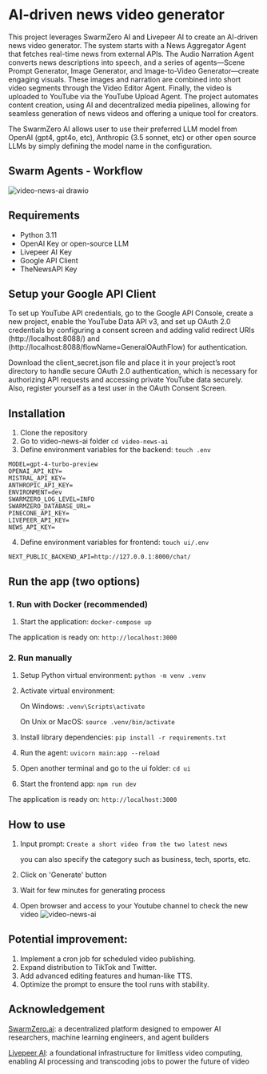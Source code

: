# AI-driven news video generator
This project leverages SwarmZero AI and Livepeer AI to create an AI-driven news video generator. The system starts with a News Aggregator Agent that fetches real-time news from external APIs. The Audio Narration Agent converts news descriptions into speech, and a series of agents—Scene Prompt Generator, Image Generator, and Image-to-Video Generator—create engaging visuals. These images and narration are combined into short video segments through the Video Editor Agent. Finally, the video is uploaded to YouTube via the YouTube Upload Agent. The project automates content creation, using AI and decentralized media pipelines, allowing for seamless generation of news videos and offering a unique tool for creators.

The SwarmZero AI allows user to use their preferred LLM model from OpenAI (gpt4, gpt4o, etc), Anthropic (3.5 sonnet, etc) or other open source LLMs by simply defining the model name in the configuration.

## Swarm Agents - Workflow
![video-news-ai drawio](https://github.com/user-attachments/assets/c2976ada-4672-46f1-a931-3af0036b90e9)

## Requirements

- Python 3.11
- OpenAI Key or open-source LLM
- Livepeer AI Key
- Google API Client
- TheNewsAPI Key

## Setup your Google API Client
To set up YouTube API credentials, go to the Google API Console, create a new project, enable the YouTube Data API v3, and set up OAuth 2.0 credentials by configuring a consent screen and adding valid redirect URIs (http://localhost:8088/) and (http://localhost:8088/flowName=GeneralOAuthFlow) for authentication. 

Download the client_secret.json file and place it in your project’s root directory to handle secure OAuth 2.0 authentication, which is necessary for authorizing API requests and accessing private YouTube data securely. Also, register yourself as a test user in the OAuth Consent Screen.

## Installation

1. Clone the repository
2. Go to video-news-ai folder
   `cd video-news-ai`
3. Define environment variables for the backend:
`touch .env`
```
MODEL=gpt-4-turbo-preview
OPENAI_API_KEY=
MISTRAL_API_KEY=
ANTHROPIC_API_KEY=
ENVIRONMENT=dev
SWARMZERO_LOG_LEVEL=INFO
SWARMZERO_DATABASE_URL=
PINECONE_API_KEY=
LIVEPEER_API_KEY=
NEWS_API_KEY=
```
4. Define environment variables for frontend:
`touch ui/.env`
```
NEXT_PUBLIC_BACKEND_API=http://127.0.0.1:8000/chat/
```

## Run the app (two options)
### 1. Run with Docker (recommended)
1. Start the application:
`docker-compose up`

The application is ready on: `http://localhost:3000`
### 2. Run manually
1. Setup Python virtual environment: `python -m venv .venv`
2. Activate virtual environment:

   On Windows: `.venv\Scripts\activate`

   On Unix or MacOS: `source .venv/bin/activate`

3. Install library dependencies: `pip install -r requirements.txt`
4. Run the agent: `uvicorn main:app --reload`

5. Open another terminal and go to the ui folder:
`cd ui`
6. Start the frontend app:
`npm run dev`

The application is ready on: `http://localhost:3000`

## How to use
1. Input prompt: ```Create a short video from the two latest news```

     you can also specify the category such as business, tech, sports, etc.

2. Click on 'Generate' button
3. Wait for few minutes for generating process
4. Open browser and access to your Youtube channel to check the new video
![video-news-ai](https://github.com/user-attachments/assets/f51d175a-4b40-4556-aacb-202183e8ff07)


## Potential improvement:
1. Implement a cron job for scheduled video publishing.
2. Expand distribution to TikTok and Twitter.
3. Add advanced editing features and human-like TTS.
4. Optimize the prompt to ensure the tool runs with stability.

## Acknowledgement
[SwarmZero.ai](https://swarmzero.ai/): a decentralized platform designed to empower AI researchers, machine learning engineers, and agent builders

[Livepeer AI](https://www.livepeer.org/): a foundational infrastructure for limitless video computing, enabling AI processing and transcoding jobs to power the future of video
